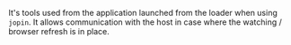 It's tools used from the application launched from the loader when using `jopin`.
It allows communication with the host in case where the watching / browser refresh is in place.
